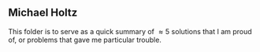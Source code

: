 ## Michael Holtz
This folder is to serve as a quick summary of $\approx 5$ solutions that I am proud of, or problems that gave me particular trouble.  
